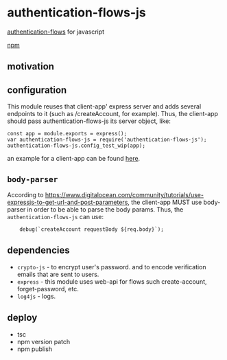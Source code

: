 # authentication-flows-js

[authentication-flows](https://github.com/OhadR/authentication-flows) for javascript

[npm](https://www.npmjs.com/package/authentication-flows-js)

## motivation
 
## configuration

This module reuses that client-app' express server and adds several endpoints to it (such as /createAccount, for example).
Thus, the client-app should pass authentication-flows-js its server object, like:  

    const app = module.exports = express();
    var authentication-flows-js = require('authentication-flows-js');
    authentication-flows-js.config_test_wip(app);

an example for a client-app can be found [here](https://github.com/OhadR/authentication-flows-js-app).

## `body-parser`

According to https://www.digitalocean.com/community/tutorials/use-expressjs-to-get-url-and-post-parameters, the client-app
MUST use body-parser in order to be able to parse the body params.
Thus, the `authentication-flows-js` can use:

        debug(`createAccount requestBody ${req.body}`);


## dependencies

* `crypto-js` - to encrypt user's password. and to encode verification emails that are sent to users.
* `express` - this module uses web-api for flows such create-account, forget-password, etc.
* `log4js` - logs.


## deploy 
* tsc
* npm version patch
* npm publish